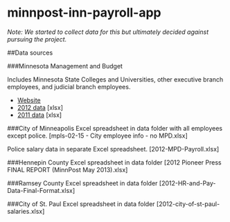minnpost-inn-payroll-app
========================

_*Note:* We started to collect data for this but ultimately decided against pursuing the project._ 

##Data sources

###Minnesota Management and Budget

Includes Minnesota State Colleges and Universities, other executive branch employees, and judicial branch employees.

-	[Website]("http://www.beta.mmb.state.mn.us/salary-data")
-	[2012 data]("http://www.beta.mmb.state.mn.us/data/media/excel2012.xlsx") [xlsx]
-	[2011 data]("http://www.beta.mmb.state.mn.us/data/media/excel2011.xlsx") [xlsx]

###City of Minneapolis
Excel spreadsheet in data folder with all employees except police. [mpls-02-15 - City employee info - no MPD.xlsx]

Police salary data in separate Excel spreadsheet. [2012-MPD-Payroll.xlsx]

###Hennepin County
Excel spreadsheet in data folder [2012 Pioneer Press FINAL REPORT (MinnPost May 2013).xlsx]

###Ramsey County
Excel spreadsheet in data folder [2012-HR-and-Pay-Data-Final-Format.xlsx]

###City of St. Paul
Excel spreadsheet in data folder [2012-city-of-st-paul-salaries.xlsx]

